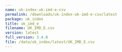 ```yaml
---
name: uk-index-uk-imd-e-csv
permalink: /downloads/uk-index-uk-imd-e-csv/latest
package: uk_index
title: uk_imd_e
filename: UK_IMD_E.csv
version: latest
full_version: 3.4.0
file: /data/uk_index/latest/UK_IMD_E.csv
---
```

